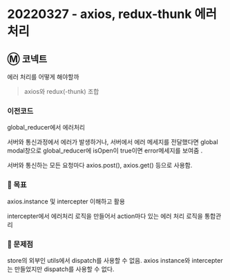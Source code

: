 # 20220327 - axios, redux-thunk 에러처리

## Ⓜ️ 코넥트

에러 처리를 어떻게 해야할까

> axios와 redux(-thunk) 조합

### 이전코드 

global_reducer에서 에러처리

서버와 통신과정에서 에러가 발생하거나, 서버에서 에러 메세지를 전달했다면 global modal창으로 global_reducer에 isOpen이 true이면 error메세지를 보여줌 .

서버와 통신하는 모든 요청마다 axios.post(), axios.get() 등으로 사용함.

### 🎯 목표

axios.instance 및 intercepter 이해하고 활용

intercepter에서 에러처리 로직을 만들어서 action마다 있는 에러 처리 로직을 통합관리

### 🤔 문제점

store의 외부인 utils에서 dispatch를 사용할 수 없음. axios instance와 intercepter는 만들었지만 dispatch를 사용할 수 없다.
